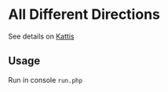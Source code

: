 # All Different Directions 

See details on [Kattis](https://open.kattis.com/problems/alldifferentdirections)

## Usage
Run in console `run.php`